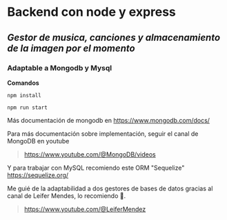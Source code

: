 # Backend con node y express

## ***Gestor de musica, canciones y almacenamiento de la imagen por el momento***

### Adaptable a Mongodb y Mysql

**Comandos**
```
npm install

npm run start
```

Más documentación de mongodb en 
https://www.mongodb.com/docs/


Para más documentación sobre implementación, seguir el canal de MongoDB en youtube
>https://www.youtube.com/@MongoDB/videos


Y para trabajar con MySQL recomiendo este ORM "Sequelize"
https://sequelize.org/


Me guié de la adaptabilidad a dos gestores de bases de datos gracias al canal de Leifer Mendes, lo recomiendo 🫡.
> https://www.youtube.com/@LeiferMendez